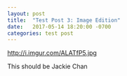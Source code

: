 ```yaml
---
layout: post
title:  "Test Post 3: Image Edition"
date:   2017-05-14 18:20:00 -0700
categories: test post
---
```


http://i.imgur.com/ALATfP5.jpg

This should be Jackie Chan

[jekyll-docs]: http://jekyllrb.com/docs/home
[jekyll-gh]:   https://github.com/jekyll/jekyll
[jekyll-talk]: https://talk.jekyllrb.com/

